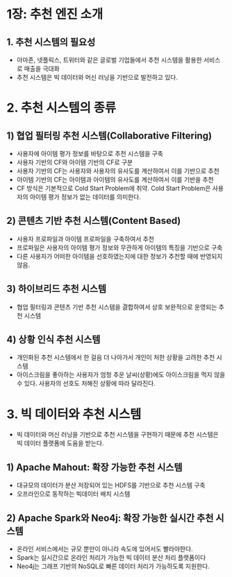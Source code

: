 1장: 추천 엔진 소개
=================================

## 1. 추천 시스템의 필요성
- 아마존, 넷플릭스, 트위터와 같은 글로벌 기업들에서 추천 시스템을 활용한 서비스로 매출을 극대화
- 추천 시스템은 빅 데이터와 머신 러닝을 기반으로 발전하고 있다.


# 2. 추천 시스템의 종류
## 1) 협업 필터링 추천 시스템(Collaborative Filtering)
- 사용자에 아이템 평가 정보를 바탕으로 추천 시스템을 구축
- 사용자 기반의 CF와 아이템 기반의 CF로 구분
- 사용자 기반의 CF는 사용자와 사용자의 유사도를 계산하여서 이를 기반으로 추천
- 아이템 기반의 CF는 아이템과 아이템의 유사도를 계산하여서 이를 기반을 추천
- CF 방식은 기본적으로 Cold Start Problem에 취약. Cold Start Problem은 사용자의 아이템 평가 정보가 없는 데이터를 의미한다.
## 2) 콘텐츠 기반 추천 시스템(Content Based)
- 사용자 프로파일과 아이템 프로파일을 구축하여서 추천
- 프로파일은 사용자의 아이템 평가 정보와 무관하게 아이템의 특징을 기반으로 구축
- 다른 사용자가 어떠한 아이템을 선호하였는지에 대한 정보가 추천할 때에 반영되지 않음. 
## 3) 하이브리드 추천 시스템
- 협업 필터링과 콘텐츠 기반 추천 시스템을 겷합하여서 상호 보완적으로 운영되는 추천 시스템
## 4) 상황 인식 추천 시스템
- 개인화된 추천 시스템에서 한 걸음 더 나아가서 개인이 처한 상황을 고려한 추천 시스템
- 아이스크림을 좋아하는 사용자가 엄청 추운 날씨(상황)에도 아이스크림을 먹지 않을 수 있다. 사용자의 선호도 처해진 상황에 따라 달라진다.


# 3. 빅 데이터와 추천 시스템
- 빅 데이터와 머신 러닝을 기반으로 추천 시스템을 구현하기 때문에 추천 시스템은 빅 데이터 플랫폼에 도움을 받는다.
## 1) Apache Mahout: 확장 가능한 추천 시스템
- 대규모의 데이터가 분산 저장되어 있는 HDFS를 기반으로 추천 시스템 구축
- 오프라인으로 동작하는 빅데이터 배치 시스템
## 2) Apache Spark와 Neo4j: 확장 가능한 실시간 추천 시스템
- 온라인 서비스에서는 규모 뿐만이 아니라 속도에 있어서도 빨라야한다.
- Spark는 실시간으로 온라인 처리가 가능한 빅 데이터 분산 처리 플랫폼이다
- Neo4j는 그래프 기반의 NoSQL로 빠른 데이터 처리가 가능하도록 지원한다.
